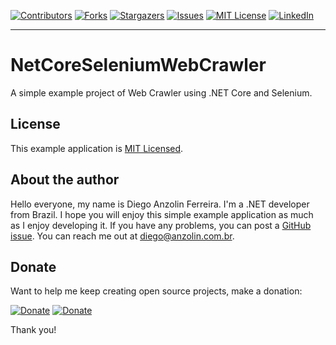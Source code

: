 <!-- PROJECT SHIELDS -->
<!--
*** I'm using markdown "reference style" links for readability.
*** Reference links are enclosed in brackets [ ] instead of parentheses ( ).
*** See the bottom of this document for the declaration of the reference variables
*** for contributors-url, forks-url, etc. This is an optional, concise syntax you may use.
*** https://www.markdownguide.org/basic-syntax/#reference-style-links
-->
[![Contributors][contributors-shield]][contributors-url]
[![Forks][forks-shield]][forks-url]
[![Stargazers][stars-shield]][stars-url]
[![Issues][issues-shield]][issues-url]
[![MIT License][license-shield]][license-url]
[![LinkedIn][linkedin-shield]][linkedin-url]

---


# NetCoreSeleniumWebCrawler
A simple example project of Web Crawler using .NET Core and Selenium.


License
-------

This example application is [MIT Licensed](https://github.com/anzolin/NetCoreSeleniumWebCrawler/blob/master/LICENSE).


About the author
----------------

Hello everyone, my name is Diego Anzolin Ferreira. I'm a .NET developer from Brazil. I hope you will enjoy this simple example application as much as I enjoy developing it. If you have any problems, you can post a [GitHub issue](https://github.com/anzolin/NetCoreSeleniumWebCrawler/issues). You can reach me out at diego@anzolin.com.br.


## Donate
  
Want to help me keep creating open source projects, make a donation:

[![Donate](https://img.shields.io/badge/Donate-PayPal-green.svg?style=for-the-badge)](https://www.paypal.com/donate?business=DN2VPNW42RTXY&no_recurring=0&currency_code=BRL) [![Donate](https://img.shields.io/badge/-buy_me_a%C2%A0coffee-gray?logo=buy-me-a-coffee&style=for-the-badge)](https://www.buymeacoffee.com/anzolin)

Thank you!



<!-- MARKDOWN LINKS & IMAGES -->
<!-- https://www.markdownguide.org/basic-syntax/#reference-style-links -->
[contributors-shield]: https://img.shields.io/github/contributors/anzolin/NetCoreSeleniumWebCrawler.svg?style=for-the-badge
[contributors-url]: https://github.com/anzolin/NetCoreSeleniumWebCrawler/graphs/contributors
[forks-shield]: https://img.shields.io/github/forks/anzolin/NetCoreSeleniumWebCrawler.svg?style=for-the-badge
[forks-url]: https://github.com/anzolin/NetCoreSeleniumWebCrawler/network/members
[stars-shield]: https://img.shields.io/github/stars/anzolin/NetCoreSeleniumWebCrawler.svg?style=for-the-badge
[stars-url]: https://github.com/anzolin/NetCoreSeleniumWebCrawler/stargazers
[issues-shield]: https://img.shields.io/github/issues/anzolin/NetCoreSeleniumWebCrawler.svg?style=for-the-badge
[issues-url]: https://github.com/anzolin/NetCoreSeleniumWebCrawler/issues
[license-shield]: https://img.shields.io/github/license/anzolin/NetCoreSeleniumWebCrawler.svg?style=for-the-badge
[license-url]: https://github.com/anzolin/NetCoreSeleniumWebCrawler/blob/master/LICENSE.txt
[linkedin-shield]: https://img.shields.io/badge/-LinkedIn-black.svg?style=for-the-badge&logo=linkedin&colorB=555
[linkedin-url]: https://www.linkedin.com/in/diego-anzolin/
